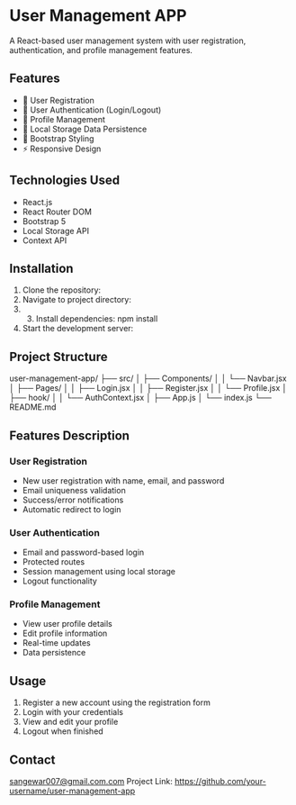 # User Management APP

A React-based user management system with user registration, authentication, and profile management features.

## Features

- 👤 User Registration
- 🔐 User Authentication (Login/Logout)
- 👥 Profile Management
- 💾 Local Storage Data Persistence
- 🎨 Bootstrap Styling
- ⚡ Responsive Design

## Technologies Used

- React.js
- React Router DOM
- Bootstrap 5
- Local Storage API
- Context API

## Installation

1. Clone the repository:
2. Navigate to project directory:
3. 3. Install dependencies: npm install
4. Start the development server:

## Project Structure
user-management-app/
├── src/
│ ├── Components/
│ │ └── Navbar.jsx
│ ├── Pages/
│ │ ├── Login.jsx
│ │ ├── Register.jsx
│ │ └── Profile.jsx
│ ├── hook/
│ │ └── AuthContext.jsx
│ ├── App.js
│ └── index.js
└── README.md

## Features Description

### User Registration
- New user registration with name, email, and password
- Email uniqueness validation
- Success/error notifications
- Automatic redirect to login

### User Authentication
- Email and password-based login
- Protected routes
- Session management using local storage
- Logout functionality

### Profile Management
- View user profile details
- Edit profile information
- Real-time updates
- Data persistence

## Usage

1. Register a new account using the registration form
2. Login with your credentials
3. View and edit your profile
4. Logout when finished

## Contact

sangewar007@gmail.com.com
Project Link: https://github.com/your-username/user-management-app
  
